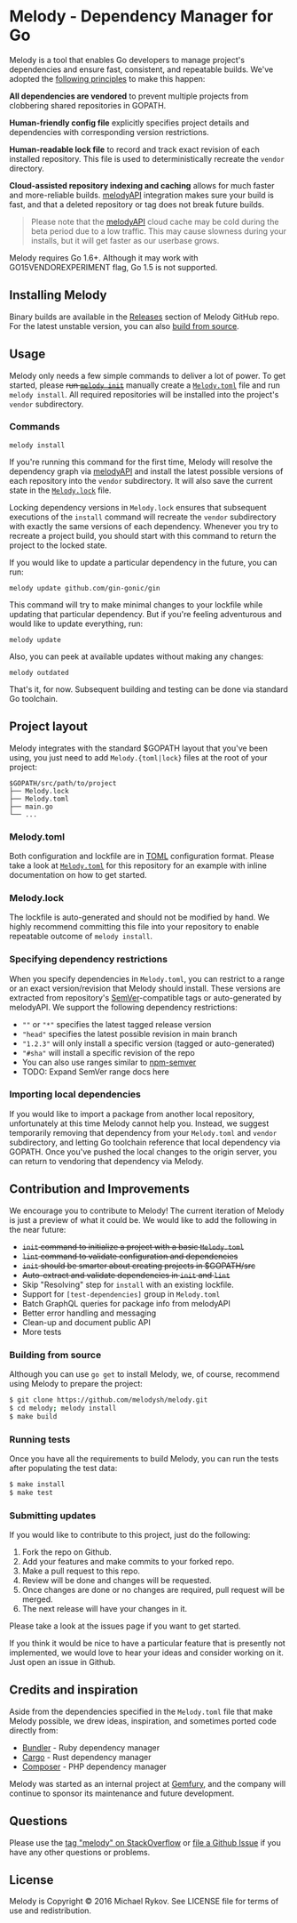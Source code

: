 # Melody - Dependency Manager for Go

Melody is a tool that enables Go developers to manage project's dependencies and ensure fast, consistent, and repeatable builds.  We've adopted the [following principles](#credits-and-inspiration) to make this happen:

**All dependencies are vendored** to prevent multiple projects from clobbering shared repositories in GOPATH.

**Human-friendly config file** explicitly specifies project details and dependencies with corresponding version restrictions.

**Human-readable lock file** to record and track exact revision of each installed repository.  This file is used to deterministically recreate the `vendor` directory.

**Cloud-assisted repository indexing and caching** allows for much faster and more-reliable builds.  [melodyAPI][melody-api] integration makes sure your build is fast, and that a deleted repository or tag does not break future builds.

> Please note that the [melodyAPI][melody-api] cloud cache may be cold during the beta period due to a low traffic.  This may cause slowness during your installs, but it will get faster as our userbase grows.

Melody requires Go 1.6+. Although it may work with GO15VENDOREXPERIMENT flag, Go 1.5 is not supported.

## Installing Melody

Binary builds are available in the [Releases][releases] section of Melody GitHub repo.  For the latest unstable version, you can also [build from source](#building-from-source).

## Usage

Melody only needs a few simple commands to deliver a lot of power. To get started, please  <s>run [`melody init`](#contribution-and-improvements)</s> manually create a [`Melody.toml`](#melodytoml) file and run `melody install`.   All required repositories will be installed into the project's `vendor` subdirectory.

### Commands

    melody install

If you're running this command for the first time, Melody will resolve the dependency graph via [melodyAPI][melody-api] and install the latest possible versions of each repository into the `vendor` subdirectory.  It will also save the current state in the [`Melody.lock`](#melodylock) file.

Locking dependency versions in `Melody.lock` ensures that subsequent executions of the `install` command will recreate the `vendor` subdirectory with exactly the same versions of each dependency.  Whenever you try to recreate a project build, you should start with this command to return the project to the locked state.

If you would like to update a particular dependency in the future, you can run:

    melody update github.com/gin-gonic/gin

This command will try to make minimal changes to your lockfile while updating that particular dependency.  But if you're feeling adventurous and would like to update everything, run:

    melody update

Also, you can peek at available updates without making any changes:

    melody outdated

That's it, for now.  Subsequent building and testing can be done via standard Go toolchain.

## Project layout

Melody integrates with the standard $GOPATH layout that you've been using, you just need to add `Melody.{toml|lock}` files at the root of your project:

    $GOPATH/src/path/to/project
    ├── Melody.lock
    ├── Melody.toml
    ├── main.go
    └── ...

### Melody.toml

Both configuration and lockfile are in [TOML][toml] configuration format.  Please take a look at [`Melody.toml`][example-config] for this repository for an example with inline documentation on how to get started.

### Melody.lock

The lockfile is auto-generated and should not be modified by hand.  We highly recommend committing this file into your repository to enable repeatable outcome of `melody install`.

### Specifying dependency restrictions

When you specify dependencies in `Melody.toml`, you can restrict to a range or an exact version/revision that Melody should install.  These versions are extracted from repository's [SemVer][semver]-compatible tags or auto-generated by melodyAPI.  We support the following dependency restrictions:

- `""` or `"*"` specifies the latest tagged release version
- `"head"` specifies the latest possible revision in main branch
- `"1.2.3"` will only install a specific version (tagged or auto-generated)
- `"#sha"` will install a specific revision of the repo
- You can also use ranges similar to [npm-semver](https://github.com/npm/node-semver#ranges)
- TODO: Expand SemVer range docs here

### Importing local dependencies

If you would like to import a package from another local repository, unfortunately at this time Melody cannot help you. Instead, we suggest temporarily removing that dependency from your `Melody.toml` and `vendor` subdirectory, and letting Go toolchain reference that local dependency via GOPATH.  Once you've pushed the local changes to the origin server, you can return to vendoring that dependency via Melody.

## Contribution and Improvements

We encourage you to contribute to Melody! The current iteration of Melody is just a preview of what it could be.  We would like to add the following in the near future:

- <s>`init` command to initialize a project with a basic `Melody.toml`</s>
- <s>`lint` command to validate configuration and dependencies</s>
- <s>`init` should be smarter about creating projects in $GOPATH/src</s>
- <s>Auto-extract and validate dependencies in `init` and `lint`</s>
- Skip "Resolving" step for `install` with an existing lockfile.
- Support for `[test-dependencies]` group in `Melody.toml`
- Batch GraphQL queries for package info from melodyAPI
- Better error handling and messaging
- Clean-up and document public API 
- More tests

### Building from source

Although you can use `go get` to install Melody, we, of course, recommend using Melody to prepare the project: 

```bash
$ git clone https://github.com/melodysh/melody.git
$ cd melody; melody install
$ make build
```

### Running tests

Once you have all the requirements to build Melody, you can run the tests after populating the test data:

```bash
$ make install
$ make test
```

### Submitting updates

If you would like to contribute to this project, just do the following:

1. Fork the repo on Github.
2. Add your features and make commits to your forked repo.
3. Make a pull request to this repo.
4. Review will be done and changes will be requested.
5. Once changes are done or no changes are required, pull request will be merged.
6. The next release will have your changes in it.

Please take a look at the issues page if you want to get started.

If you think it would be nice to have a particular feature that is presently not implemented, we would love to hear your ideas and consider working on it.  Just open an issue in Github.

## Credits and inspiration

Aside from the dependencies specified in the `Melody.toml` file that make Melody possible, we drew ideas, inspiration, and sometimes ported code directly from:

- [Bundler](http://bundler.io) - Ruby dependency manager
- [Cargo](http://doc.crates.io) - Rust dependency manager
- [Composer](https://getcomposer.org) - PHP dependency manager

Melody was started as an internal project at [Gemfury](https://gemfury.com), and the company will continue to sponsor its maintenance and future development.

## Questions

Please use the [tag "melody" on StackOverflow][questions] or [file a Github Issue][issues] if you have any other questions or problems.

## License

Melody is Copyright © 2016 Michael Rykov. See LICENSE file for terms of use and redistribution.

[questions]: http://stackoverflow.com/questions/ask?tags=melody
[releases]: https://github.com/melodysh/melody/releases
[issues]: https://github.com/melodysh/melody/issues
[example-config]: https://github.com/melodysh/melody/blob/master/Melody.toml
[toml]: https://github.com/toml-lang/toml
[melody-api]: https://melody.sh/api/
[semver]: http://semver.org
